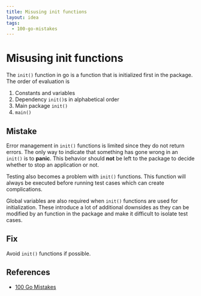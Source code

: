 ```yaml
---
title: Misusing init functions
layout: idea
tags:
  - 100-go-mistakes
---
```


# Misusing init functions

The `init()` function in go is a function that is initialized first in the
package. The order of evaluation is

1. Constants and variables
2. Dependency `init()`s in alphabetical order
3. Main package `init()`
4. `main()`

## Mistake

Error management in `init()` functions is limited since they do not return
errors. The only way to indicate that something has gone wrong in an `init()` is
to **panic**. This behavior should **not** be left to the package to decide
whether to stop an application or not.

Testing also becomes a problem with `init()` functions. This function will
always be executed before running test cases which can create complications.

Global variables are also required when `init()` functions are used for
initialization. These introduce a lot of additional downsides as they can be
modified by an function in the package and make it difficult to isolate test
cases.

## Fix

Avoid `init()` functions if possible.

## References

- [100 Go Mistakes](/reference/100-Go-Mistakes-and-How-to-Avoid-Them)
